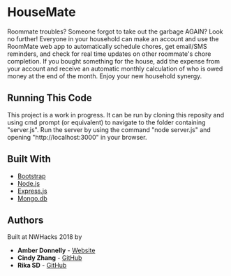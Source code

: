 # HouseMate

Roommate troubles? Someone forgot to take out the garbage AGAIN? Look no further! Everyone in your household can make an account and use the RoomMate web app to automatically schedule chores, get email/SMS reminders, and check for real time updates on other roommate's chore completion. If you bought something for the house, add the expense from your account and receive an automatic monthly calculation of who is owed money at the end of the month. Enjoy your new household synergy.

## Running This Code

This project is a work in progress. It can be run by cloning this reposity and using cmd prompt (or equivalent) to navigate to the folder containing "server.js". Run the server by using the command "node server.js" and opening "http://localhost:3000" in your browser.

## Built With

* [Bootstrap](https://getbootstrap.com/)
* [Node.js](https://nodejs.org/en/)
* [Express.js](https://expressjs.com/)
* [Mongo.db](https://www.mongodb.com/)

## Authors

Built at NWHacks 2018 by
* **Amber Donnelly** - [Website](https://amberdonnelly.github.io)
* **Cindy Zhang** - [GitHub](https://github.com/Cesium-Ice)
* **Rika SD** - [GitHub](https://github.com/rsd-2016)
